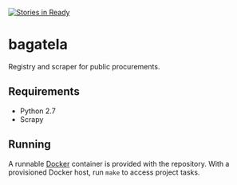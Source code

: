 [![Stories in Ready](https://badge.waffle.io/codeforcroatia/bagatela.png?label=ready&title=Ready)](https://waffle.io/codeforcroatia/bagatela)
# bagatela

Registry and scraper for public procurements.

## Requirements

* Python 2.7
* Scrapy

## Running

A runnable [Docker](https://www.docker.com/) container is provided with the
repository. With a provisioned Docker host, run `make` to access project tasks.
